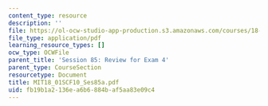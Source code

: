 ```yaml
---
content_type: resource
description: ''
file: https://ol-ocw-studio-app-production.s3.amazonaws.com/courses/18-01sc-single-variable-calculus-fall-2010/fb19b1a2136ea6b6884baf5aa83e09c4_MIT18_01SCF10_Ses85a.pdf
file_type: application/pdf
learning_resource_types: []
ocw_type: OCWFile
parent_title: 'Session 85: Review for Exam 4'
parent_type: CourseSection
resourcetype: Document
title: MIT18_01SCF10_Ses85a.pdf
uid: fb19b1a2-136e-a6b6-884b-af5aa83e09c4
---
```

